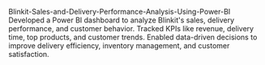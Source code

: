 Blinkit-Sales-and-Delivery-Performance-Analysis-Using-Power-BI
Developed a Power BI dashboard to analyze Blinkit's sales, delivery performance, and customer behavior. Tracked KPIs like revenue, delivery time, top products, and customer trends. Enabled data-driven decisions to improve delivery efficiency, inventory management, and customer satisfaction. 
